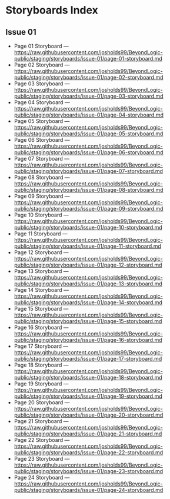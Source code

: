# Storyboards Index


## Issue 01
- Page 01 Storyboard — https://raw.githubusercontent.com/josholds99/BeyondLogic-public/staging/storyboards/issue-01/page-01-storyboard.md
- Page 02 Storyboard — https://raw.githubusercontent.com/josholds99/BeyondLogic-public/staging/storyboards/issue-01/page-02-storyboard.md
- Page 03 Storyboard — https://raw.githubusercontent.com/josholds99/BeyondLogic-public/staging/storyboards/issue-01/page-03-storyboard.md
- Page 04 Storyboard — https://raw.githubusercontent.com/josholds99/BeyondLogic-public/staging/storyboards/issue-01/page-04-storyboard.md
- Page 05 Storyboard — https://raw.githubusercontent.com/josholds99/BeyondLogic-public/staging/storyboards/issue-01/page-05-storyboard.md
- Page 06 Storyboard — https://raw.githubusercontent.com/josholds99/BeyondLogic-public/staging/storyboards/issue-01/page-06-storyboard.md
- Page 07 Storyboard — https://raw.githubusercontent.com/josholds99/BeyondLogic-public/staging/storyboards/issue-01/page-07-storyboard.md
- Page 08 Storyboard — https://raw.githubusercontent.com/josholds99/BeyondLogic-public/staging/storyboards/issue-01/page-08-storyboard.md
- Page 09 Storyboard — https://raw.githubusercontent.com/josholds99/BeyondLogic-public/staging/storyboards/issue-01/page-09-storyboard.md
- Page 10 Storyboard — https://raw.githubusercontent.com/josholds99/BeyondLogic-public/staging/storyboards/issue-01/page-10-storyboard.md
- Page 11 Storyboard — https://raw.githubusercontent.com/josholds99/BeyondLogic-public/staging/storyboards/issue-01/page-11-storyboard.md
- Page 12 Storyboard — https://raw.githubusercontent.com/josholds99/BeyondLogic-public/staging/storyboards/issue-01/page-12-storyboard.md
- Page 13 Storyboard — https://raw.githubusercontent.com/josholds99/BeyondLogic-public/staging/storyboards/issue-01/page-13-storyboard.md
- Page 14 Storyboard — https://raw.githubusercontent.com/josholds99/BeyondLogic-public/staging/storyboards/issue-01/page-14-storyboard.md
- Page 15 Storyboard — https://raw.githubusercontent.com/josholds99/BeyondLogic-public/staging/storyboards/issue-01/page-15-storyboard.md
- Page 16 Storyboard — https://raw.githubusercontent.com/josholds99/BeyondLogic-public/staging/storyboards/issue-01/page-16-storyboard.md
- Page 17 Storyboard — https://raw.githubusercontent.com/josholds99/BeyondLogic-public/staging/storyboards/issue-01/page-17-storyboard.md
- Page 18 Storyboard — https://raw.githubusercontent.com/josholds99/BeyondLogic-public/staging/storyboards/issue-01/page-18-storyboard.md
- Page 19 Storyboard — https://raw.githubusercontent.com/josholds99/BeyondLogic-public/staging/storyboards/issue-01/page-19-storyboard.md
- Page 20 Storyboard — https://raw.githubusercontent.com/josholds99/BeyondLogic-public/staging/storyboards/issue-01/page-20-storyboard.md
- Page 21 Storyboard — https://raw.githubusercontent.com/josholds99/BeyondLogic-public/staging/storyboards/issue-01/page-21-storyboard.md
- Page 22 Storyboard — https://raw.githubusercontent.com/josholds99/BeyondLogic-public/staging/storyboards/issue-01/page-22-storyboard.md
- Page 23 Storyboard — https://raw.githubusercontent.com/josholds99/BeyondLogic-public/staging/storyboards/issue-01/page-23-storyboard.md
- Page 24 Storyboard — https://raw.githubusercontent.com/josholds99/BeyondLogic-public/staging/storyboards/issue-01/page-24-storyboard.md
